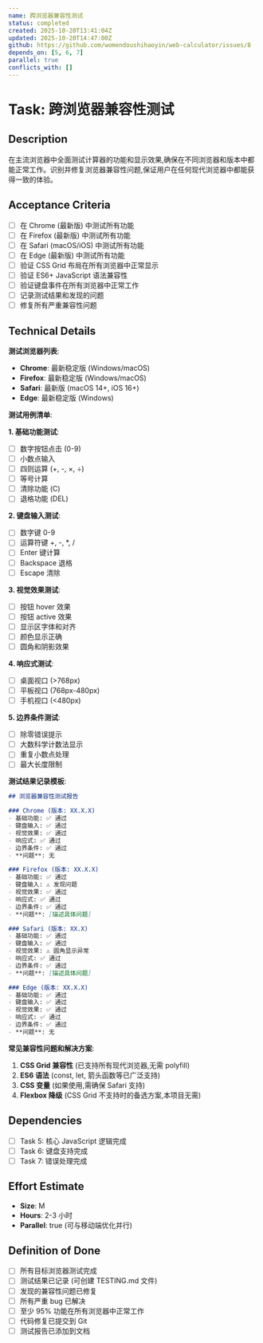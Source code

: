 ```yaml
---
name: 跨浏览器兼容性测试
status: completed
created: 2025-10-20T13:41:04Z
updated: 2025-10-20T14:47:00Z
github: https://github.com/womendoushihaoyin/web-calculator/issues/8
depends_on: [5, 6, 7]
parallel: true
conflicts_with: []
---
```


# Task: 跨浏览器兼容性测试

## Description

在主流浏览器中全面测试计算器的功能和显示效果,确保在不同浏览器和版本中都能正常工作。识别并修复浏览器兼容性问题,保证用户在任何现代浏览器中都能获得一致的体验。

## Acceptance Criteria

- [ ] 在 Chrome (最新版) 中测试所有功能
- [ ] 在 Firefox (最新版) 中测试所有功能
- [ ] 在 Safari (macOS/iOS) 中测试所有功能
- [ ] 在 Edge (最新版) 中测试所有功能
- [ ] 验证 CSS Grid 布局在所有浏览器中正常显示
- [ ] 验证 ES6+ JavaScript 语法兼容性
- [ ] 验证键盘事件在所有浏览器中正常工作
- [ ] 记录测试结果和发现的问题
- [ ] 修复所有严重兼容性问题

## Technical Details

**测试浏览器列表**:
- **Chrome**: 最新稳定版 (Windows/macOS)
- **Firefox**: 最新稳定版 (Windows/macOS)
- **Safari**: 最新版 (macOS 14+, iOS 16+)
- **Edge**: 最新稳定版 (Windows)

**测试用例清单**:

**1. 基础功能测试**:
- [ ] 数字按钮点击 (0-9)
- [ ] 小数点输入
- [ ] 四则运算 (+, -, ×, ÷)
- [ ] 等号计算
- [ ] 清除功能 (C)
- [ ] 退格功能 (DEL)

**2. 键盘输入测试**:
- [ ] 数字键 0-9
- [ ] 运算符键 +, -, *, /
- [ ] Enter 键计算
- [ ] Backspace 退格
- [ ] Escape 清除

**3. 视觉效果测试**:
- [ ] 按钮 hover 效果
- [ ] 按钮 active 效果
- [ ] 显示区字体和对齐
- [ ] 颜色显示正确
- [ ] 圆角和阴影效果

**4. 响应式测试**:
- [ ] 桌面视口 (>768px)
- [ ] 平板视口 (768px-480px)
- [ ] 手机视口 (<480px)

**5. 边界条件测试**:
- [ ] 除零错误提示
- [ ] 大数科学计数法显示
- [ ] 重复小数点处理
- [ ] 最大长度限制

**测试结果记录模板**:
```markdown
## 浏览器兼容性测试报告

### Chrome (版本: XX.X.X)
- 基础功能: ✅ 通过
- 键盘输入: ✅ 通过
- 视觉效果: ✅ 通过
- 响应式: ✅ 通过
- 边界条件: ✅ 通过
- **问题**: 无

### Firefox (版本: XX.X.X)
- 基础功能: ✅ 通过
- 键盘输入: ⚠️ 发现问题
- 视觉效果: ✅ 通过
- 响应式: ✅ 通过
- 边界条件: ✅ 通过
- **问题**: [描述具体问题]

### Safari (版本: XX.X)
- 基础功能: ✅ 通过
- 键盘输入: ✅ 通过
- 视觉效果: ⚠️ 圆角显示异常
- 响应式: ✅ 通过
- 边界条件: ✅ 通过
- **问题**: [描述具体问题]

### Edge (版本: XX.X.X)
- 基础功能: ✅ 通过
- 键盘输入: ✅ 通过
- 视觉效果: ✅ 通过
- 响应式: ✅ 通过
- 边界条件: ✅ 通过
- **问题**: 无
```

**常见兼容性问题和解决方案**:

1. **CSS Grid 兼容性** (已支持所有现代浏览器,无需 polyfill)
2. **ES6 语法** (const, let, 箭头函数等已广泛支持)
3. **CSS 变量** (如果使用,需确保 Safari 支持)
4. **Flexbox 降级** (CSS Grid 不支持时的备选方案,本项目无需)

## Dependencies

- [ ] Task 5: 核心 JavaScript 逻辑完成
- [ ] Task 6: 键盘支持完成
- [ ] Task 7: 错误处理完成

## Effort Estimate

- **Size**: M
- **Hours**: 2-3 小时
- **Parallel**: true (可与移动端优化并行)

## Definition of Done

- [ ] 所有目标浏览器测试完成
- [ ] 测试结果已记录 (可创建 TESTING.md 文件)
- [ ] 发现的兼容性问题已修复
- [ ] 所有严重 bug 已解决
- [ ] 至少 95% 功能在所有浏览器中正常工作
- [ ] 代码修复已提交到 Git
- [ ] 测试报告已添加到文档
